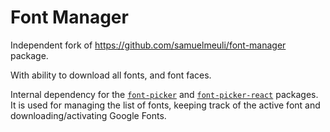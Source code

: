 # Font Manager

Independent fork of https://github.com/samuelmeuli/font-manager package.

With ability to download all fonts, and font faces.

Internal dependency for the [`font-picker`](https://github.com/samuelmeuli/font-picker) and [`font-picker-react`](https://github.com/samuelmeuli/font-picker-react) packages. It is used for managing the list of fonts, keeping track of the active font and downloading/activating Google Fonts.
